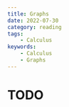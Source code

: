 ```yaml
---
title: Graphs
date: 2022-07-30
category: reading
tags:
    - Calculus
keywords:
    - Calculus
    - Graphs
---
```


# TODO
